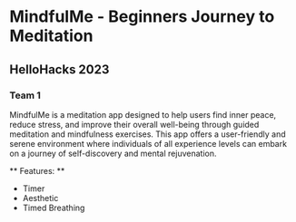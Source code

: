 # MindfulMe - Beginners Journey to Meditation
## HelloHacks 2023
### Team 1

MindfulMe is a meditation app designed to help users find inner peace, reduce stress, and improve their overall well-being through guided meditation and mindfulness exercises. This app offers a user-friendly and serene environment where individuals of all experience levels can embark on a journey of self-discovery and mental rejuvenation.

** Features: **
- Timer
- Aesthetic
- Timed Breathing